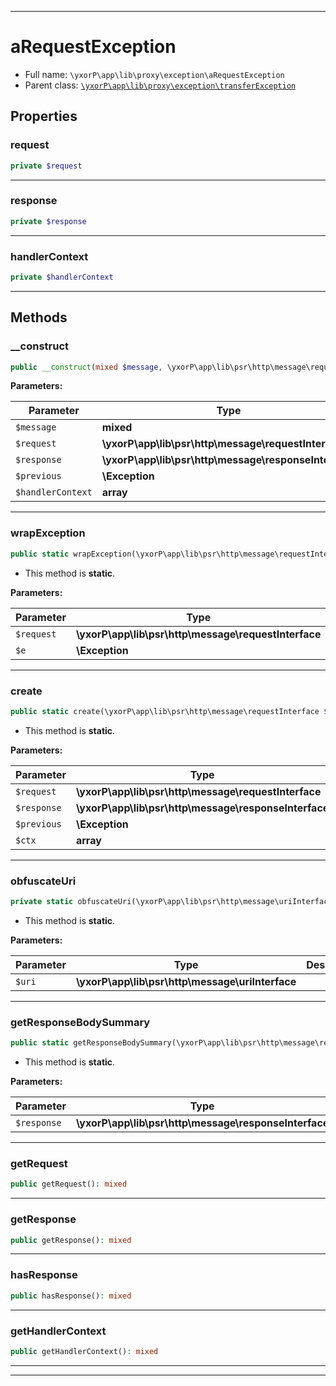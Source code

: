 ***

# aRequestException

* Full name: `\yxorP\app\lib\proxy\exception\aRequestException`
* Parent class: [`\yxorP\app\lib\proxy\exception\transferException`](./transferException.md)

## Properties

### request

```php
private $request
```

***

### response

```php
private $response
```

***

### handlerContext

```php
private $handlerContext
```

***

## Methods

### __construct

```php
public __construct(mixed $message, \yxorP\app\lib\psr\http\message\requestInterface $request, \yxorP\app\lib\psr\http\message\responseInterface $response = null, \Exception $previous = null, array $handlerContext = []): mixed
```

**Parameters:**

| Parameter | Type | Description |
|-----------|------|-------------|
| `$message` | **mixed** |  |
| `$request` | **\yxorP\app\lib\psr\http\message\requestInterface** |  |
| `$response` | **\yxorP\app\lib\psr\http\message\responseInterface** |  |
| `$previous` | **\Exception** |  |
| `$handlerContext` | **array** |  |

***

### wrapException

```php
public static wrapException(\yxorP\app\lib\psr\http\message\requestInterface $request, \Exception $e): mixed
```

* This method is **static**.

**Parameters:**

| Parameter | Type | Description |
|-----------|------|-------------|
| `$request` | **\yxorP\app\lib\psr\http\message\requestInterface** |  |
| `$e` | **\Exception** |  |

***

### create

```php
public static create(\yxorP\app\lib\psr\http\message\requestInterface $request, \yxorP\app\lib\psr\http\message\responseInterface $response = null, \Exception $previous = null, array $ctx = []): mixed
```

* This method is **static**.

**Parameters:**

| Parameter | Type | Description |
|-----------|------|-------------|
| `$request` | **\yxorP\app\lib\psr\http\message\requestInterface** |  |
| `$response` | **\yxorP\app\lib\psr\http\message\responseInterface** |  |
| `$previous` | **\Exception** |  |
| `$ctx` | **array** |  |

***

### obfuscateUri

```php
private static obfuscateUri(\yxorP\app\lib\psr\http\message\uriInterface $uri): mixed
```

* This method is **static**.

**Parameters:**

| Parameter | Type | Description |
|-----------|------|-------------|
| `$uri` | **\yxorP\app\lib\psr\http\message\uriInterface** |  |

***

### getResponseBodySummary

```php
public static getResponseBodySummary(\yxorP\app\lib\psr\http\message\responseInterface $response): mixed
```

* This method is **static**.

**Parameters:**

| Parameter | Type | Description |
|-----------|------|-------------|
| `$response` | **\yxorP\app\lib\psr\http\message\responseInterface** |  |

***

### getRequest

```php
public getRequest(): mixed
```

***

### getResponse

```php
public getResponse(): mixed
```

***

### hasResponse

```php
public hasResponse(): mixed
```

***

### getHandlerContext

```php
public getHandlerContext(): mixed
```

***


***

